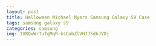 ```yaml
---
layout: post
title: Halloween Michael Myers Samsung Galaxy S9 Case
tags: samsung galaxy s9
categories: samsung
img: 1VRQwWrTuTgMqR-ksGabZlVH7JSdbJVDj
---
```

